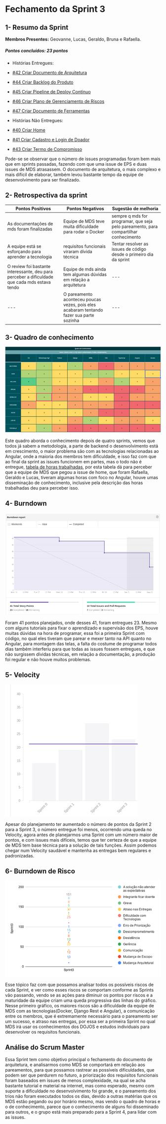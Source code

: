 # Fechamento da Sprint 3

## 1- Resumo da Sprint
**Membros Presentes:** Geovanne, Lucas, Geraldo, Bruna e Rafaella.


##### Pontos concluídos: 23 pontos

- Histórias Entregues:

- [#42 Criar Documento de Arquitetura](https://github.com/fga-eps-mds/2019.2-FoodCare/issues/42)

- [#44 Criar Backlog do Produto](https://github.com/fga-eps-mds/2019.2-FoodCare/issues/44)

- [#45 Criar Pipeline de Deploy Contínuo](https://github.com/fga-eps-mds/2019.2-FoodCare/issues/45)

- [#46 Criar Plano de Gerenciamento de Riscos](https://github.com/fga-eps-mds/2019.2-FoodCare/issues/46)

- [#47 Criar Documento de Ferramentas](https://github.com/fga-eps-mds/2019.2-FoodCare/issues/47)

- Histórias Não Entregues:

- [#40 Criar Home](https://github.com/fga-eps-mds/2019.2-FoodCare/issues/40)

- [#41 Criar Cadastro e Login de Doador](https://github.com/fga-eps-mds/2019.2-FoodCare/issues/41)

- [#43 Criar Termo de Compromisso](https://github.com/fga-eps-mds/2019.2-FoodCare/issues/43)

Pode-se se observar que o número de issues programadas foram bem mais que em sprints passadas, fazendo com que uma issue de EPS  e duas issues de MDS atrasassem. O documento de arquitetura, o mais complexo e mais difícil de elaborar, também levou bastante tempo da equipe de desenvolvimento para ser finalizado.

## 2- Retrospectiva da sprint
|**Pontos Positivos**|**Pontos Negativos**|**Sugestão de melhoria**|
|---|---|---|
|As documentações de mds foram finalizadas|Equipe de MDS teve muita dificuldade para rodar o Docker|sempre q mds for programar, que seja pelo pareamento, para compartilhar conhecimento|
|A equipe está se esforçando para aprender a tecnologia|requisitos funcionais viraram dívida técnica|Tentar resolver as issues de código desde o primeiro dia da sprint |
|O review foi bastante interessante, deu para perceber a dificuldade que cada mds estava tendo|Equipe de mds ainda tem algumas dúvidas em relação a arquitetura|---|
|---|O pareamento aconteceu poucas vezes, pois eles acabaram tentando fazer sua parte sozinha|---|

## 3- Quadro de conhecimento
![Quadro de conhecimento](img3/conhecimento_3.png)

Este quadro aborda o conhecimento depois de quatro sprints, vemos que todos já sabem a metodologia, a parte de backend o desenvolvimento está em crescimento, o maior problema são com as tecnologias relacionadas ao Angular, onde a maioria dos membros tem dificuldade, e isso faz com que ao final da sprint as issues funcionem em partes, mas o todo não é entregue, [tabela de horas trabalhadas](https://docs.google.com/spreadsheets/d/1NrR6Oh-tJsaAimDdOja_gvTsL-g2F_3fklMY8SX_2AQ/edit#gid=1662865666), por esta tabela dá para perceber que a equipe de MDS que pegou a issue de home, que foram Rafaella, Geraldo e Lucas, tiveram algumas horas com foco no Angular, houve umas disseminação de conhecimento, inclusive pela descrição das horas trabalhadas deu para perceber isso.

## 4- Burndown
![Burndown](img3/burndown_3.png)

Foram 41 pontos planejados, onde desses 41, foram entregues 23. Mesmo com alguns tutoriais para fixar o aprendizado e  supervisão dos EPS, houve muitas dúvidas na hora de programar, essa foi a primeira Sprint com código, no qual eles tiveram que parear e mexer tanto na API quanto no Angular, para montagem das telas, a falta do costume de programar todos dias também interferiu para que todas as issues fossem entregues, e que não surgissem dívidas técnicas, em relação a documentação, a produção foi regular e não houve muitos problemas.

## 5- Velocity
![Velocity](img3/velocity_3.png)

Apesar do planejamento ter aumentado o número de pontos da Sprint 2 para a Sprint 3, o número entregue foi menos, ocorrendo uma queda no Velocity, agora antes de planejarmos uma Sprint com um número maior de pontos, e com issues mais difíceis, temos que ter certeza de que a equipe de MDS tem base técnica para a solução de tais funções. Assim podemos chegar num Velocity saudável e mantenha as entregas bem regulares e padronizadas.

## 6- Burndown de Risco

![Burndown de Risco](img3/risco_3.png)

Esse tópico faz com que possamos analisar todos os possíveis riscos de cada Sprint, e ver como esses riscos se comportam conforme as Sprints vão passando, vendo se as ações para diminuir os pontos por riscos e a maturidade da equipe criam uma queda progressiva das linhas do gráfico. Nesse primeiro gráfico, os maiores riscos são a dificuldade da equipe de MDS com as tecnologias(Docker, Django Rest e Angular), a comunicação entre os membros, que é extremamente necessário para o pareamento ser um sucesso, e atraso nas entregas, por essa ser a primeira Sprint no qual MDS irá usar os conhecimentos dos DOJOS e estudos individuais para desenvolver os requisitos funcionais.

## Análise do Scrum Master

Essa Sprint tem como objetivo principal o fechamento do documento de arquitetura, e analisarmos como MDS se comportará em relação aos pareamentos, para que possamos rastrear as possíveis dificuldades, que podem ser que perdurem no futuro, a priorização dos requisitos funcionais foram baseados em issues de menos complexidade, na qual se acha bastante tutorial e material na internet, mas como esperado, mesmo com suporte a dificuldade no desenvolvimento foi grande, e o pareamento dos trios não foram executados todos os dias, devido a outras matérias que os MDS estão pegando ou por horário mesmo, mas vendo o quadro de horas e o de conhecimento, parece que o conhecimento de alguns foi disseminado para outros, e o grupo está mais preparado para a Sprint 4, para lidar com as issues.
